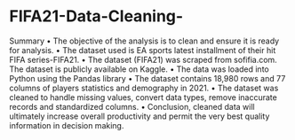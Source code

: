 # FIFA21-Data-Cleaning-
Summary
•	The objective of the analysis is to clean and ensure it is ready for analysis.
•	The dataset used is EA sports latest installment of their hit FIFA series-FIFA21.
•	The dataset (FIFA21) was scraped from sofifia.com. The dataset is publicly available on Kaggle.
•	The data was loaded into Python using the Pandas library
•	The dataset contains 18,980 rows and 77 columns of players statistics and demography in 2021.
•	The dataset was cleaned to handle missing values, convert data types, remove inaccurate records and standardized columns.
•	Conclusion, cleaned data will ultimately increase overall productivity and permit the very best quality information in decision making.

